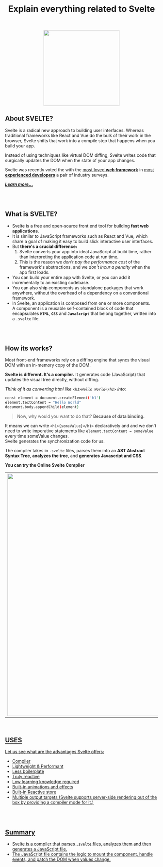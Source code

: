 <div align="center"><h1> Explain everything related to Svelte  </h1></div>
<br><br>
<div  align = "center"><img src="https://user-images.githubusercontent.com/70523057/136572595-f97910e5-3cbc-473a-937f-aaf948cb3d29.png" width="250"></div>

## About SVELTE?
Svelte is a radical new approach to building user interfaces. Whereas traditional frameworks like React and Vue do the bulk of their work in the browser, Svelte shifts that work into a compile step that happens when you build your app.

Instead of using techniques like virtual DOM diffing, Svelte writes code that surgically updates the DOM when the state of your app changes.

Svelte was recently voted the  with the [most loved **web framework**](https://insights.stackoverflow.com/survey/2021#section-most-loved-dreaded-and-wanted-web-frameworks) in [most **experienced developers**](https://2020.stateofjs.com/en-US/technologies/front-end-frameworks/) a pair of industry surveys.



<div><a href="https://svelte.dev/tutorial"><em><strong>Learn more...</strong></em></a></div>

<br><br>

## What is SVELTE?
- Svelte is a free and open-source front end tool for building **fast web applications**.
- It is similar to JavaScript frameworks such as React and Vue, which share a goal of making it easy to build slick interactive user interfaces.
- But **there's a crucial difference:** 
  1. Svelte converts your app into ideal JavaScript at build time, rather than interpreting the application code at run time. 
  2. This is the reason we _don't pay the performance cost_ of the framework's abstractions, and we _don't incur a penalty_ when the app first loads.
- You can build your entire app with Svelte, or you can add it incrementally to an existing codebase. 
- You can also ship components as standalone packages that work anywhere, without the overhead of a dependency on a conventional framework.
- In Svelte, an application is composed from one or more components. <br> A component is a reusable self-contained block of code that encapsulates **`HTML`**, **`CSS`** and **`JavaScript`** that belong together, written into a `.svelte` file.

<br><br>

## How its works?
Most front-end frameworks rely on a diffing engine that syncs the visual DOM with an in-memory copy of the DOM.

**Svelte is different. It's a compiler.** It generates code (JavaScript) that updates the visual tree directly, without diffing.

_Think of it as converting html like `<h1>Hello World</h1>` into:_

```bash
const element = document.createElement('h1')
element.textContent = "Hello World"
document.body.appendChild(element)
```
> Now, why would you want to do that?
> **Because of data binding.**

It means we can write `<h1>{someValue}</h1>` declaratively and and we don't need to write imperative statements like `element.textContent = someValue` every time someValue changes.     <br>
Svelte generates the synchronization code for us.     <br>

The compiler takes in `.svelte` files, parses them into an **AST Abstract Syntax Tree**, **analyzes the tree**, and **generates Javascript and CSS**.

**You can try the Online Svelte Compiler**
<div align="center"><a href="https://svelte.dev/tutorial/"><table><tr><td><img src="https://user-images.githubusercontent.com/70523057/136598955-6fff83f0-cded-43a0-a752-88d038cd291b.png" width="800"><td><tr><table></a></div>
  
<div align="left">    <br>
  
## USES
  Let us see what are the advantages Svelte offers:
  - Compiler
  - Lightweight & Performant
  - Less boilerplate
  - Truly reactive
  - Low learning knowledge required
  - Built-in animations and effects
  - Built-in Reactive store
  - Multiple output targets (Svelte supports server-side rendering out of the box by providing a compiler mode for it.)
  
  <br><br>
  
## Summary
- Svelte is a compiler that parses `.svelte` files, analyzes them and then generates a JavaScript file. 
- The JavaScript file contains the logic to mount the component, handle events, and patch the DOM when values change.

</div>
